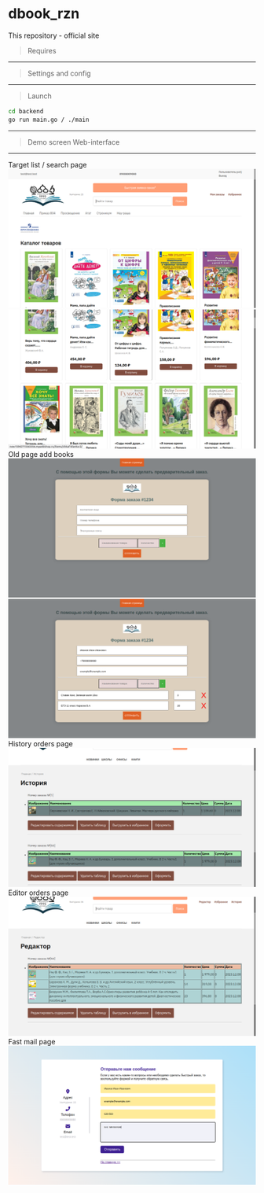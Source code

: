 # dbook_rzn

This repository - official site

> Requires
---

> Settings and config
---

> Launch
``` bash
cd backend
go run main.go / ./main
```
***


> Demo screen
Web-interface
***
Target list / search  page
![](demo/home1.png)
![](demo/home2.png)
Old page add books
![](demo/order1.png)
![](demo/order2.png)
History orders page
![](demo/ord1.png)
Editor orders page
![](demo/ord2.png)
Fast mail page
![](demo/fast_mail.png)